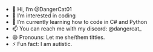 - 👋 Hi, I’m @DangerCat01
- 👀 I’m interested in coding
- 🌱 I’m currently learning how to code in C# and Python
- 📫 You can reach me with my discord: @dangercat_
- 😄 Pronouns: Let me she/them titties.
- ⚡ Fun fact: I am autistic.
  
